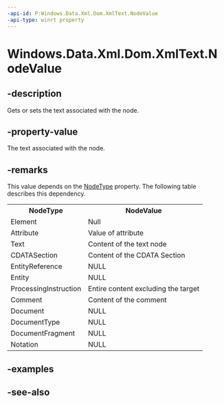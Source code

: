 ```yaml
---
-api-id: P:Windows.Data.Xml.Dom.XmlText.NodeValue
-api-type: winrt property
---
```


<!-- Property syntax
public object NodeValue { get;  set; }
-->

# Windows.Data.Xml.Dom.XmlText.NodeValue

## -description
Gets or sets the text associated with the node.

## -property-value
The text associated with the node.

## -remarks
This value depends on the [NodeType](ixmlnode_nodetype.md) property. The following table describes this dependency.

<table>
   <tr><th>NodeType</th><th>NodeValue</th></tr>
   <tr><td>Element</td><td>Null</td></tr>
   <tr><td>Attribute</td><td>Value of attribute</td></tr>
   <tr><td>Text</td><td>Content of the text node</td></tr>
   <tr><td>CDATASection</td><td>Content of the CDATA Section</td></tr>
   <tr><td>EntityReference</td><td>NULL</td></tr>
   <tr><td>Entity</td><td>NULL</td></tr>
   <tr><td>ProcessingInstruction</td><td>Entire content excluding the target</td></tr>
   <tr><td>Comment</td><td>Content of the comment</td></tr>
   <tr><td>Document</td><td>NULL</td></tr>
   <tr><td>DocumentType</td><td>NULL</td></tr>
   <tr><td>DocumentFragment</td><td>NULL</td></tr>
   <tr><td>Notation</td><td>NULL</td></tr>
</table>

## -examples

## -see-also
